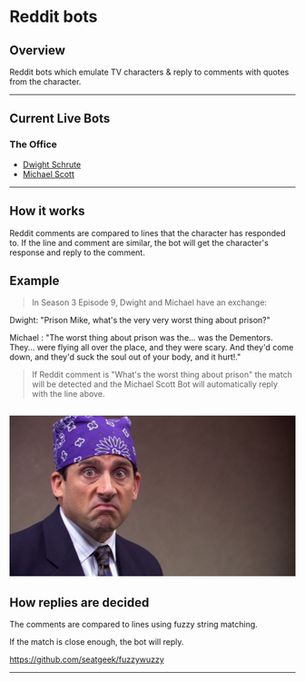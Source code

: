 # Reddit bots
## Overview
Reddit bots which emulate TV characters & reply to comments with quotes from the character.

---

## Current Live Bots
### The Office
* [Dwight Schrute](http://reddit.com/u/dwight-schrute-bot)
* [Michael Scott](https://www.reddit.com/user/michaelgscottbot)

---

## How it works
Reddit comments are compared to lines that the character has responded to. If the line and comment are similar, the bot will get the character's response and reply to the comment.

## Example 
> In Season 3 Episode 9, Dwight and Michael have an exchange:

Dwight: "Prison Mike, what's the very very worst thing about prison?"

Michael : "The worst thing about prison was the... was the Dementors. They... were flying all over the place, and they were scary. And they'd come down, and they'd suck the soul out of your body, and it hurt!."

> If Reddit comment is "What's the worst thing about prison" the match will be detected and the Michael Scott Bot will automatically reply with the line above.

![Prison Mike](the_office/michael/Prisonmike.png)
---

## How replies are decided
The comments are compared to lines using fuzzy string matching. 

If the match is close enough, the bot will reply. 

https://github.com/seatgeek/fuzzywuzzy

---
